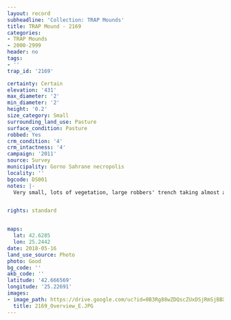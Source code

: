 ```yaml
---
layout: record
subheadline: 'Collection: TRAP Mounds'
title: TRAP Mound - 2169
categories:
- TRAP Mounds
- 2000-2999
header: no
tags:
- ''
trap_id: '2169'

certainty: Certain
elevation: '431'
max_diameter: '2'
min_diameter: '2'
height: '0.2'
size_category: Small
surrounding_land_use: Pasture
surface_condition: Pasture
robbed: Yes
crm_condition: '4'
crm_intactness: '4'
campaign: '2011'
source: Survey
municipality: Gorno Sahrane necropolis
locality: ''
bgcode: DS001
notes: |-
  Very small, lots of vegetation, large robbers' trench taking almost all the mound.


rights: standard


maps:
  lat: 42.6285
  lon: 25.2442
date: 2018-05-16
land_use_source: Photo
photo: Good
bg_code: ''
akb_code: ''
latitude: '42.666569'
longitude: '25.22691'
images:
- image_path: https://drive.google.com/uc?id=0B3Rg88wZDQscZUxDSjRmSjBBXzQ
  title: 2169_Overview_E.JPG
---
```

